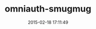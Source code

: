 ---
layout: post
title:  "omniauth-smugmug"
repo:   "BirdBox/omniauth-smugmug"
date:   2015-02-18 17:11:49
gemurl: https://github.com/BirdBox/omniauth-smugmug
---